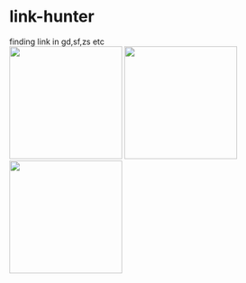 # link-hunter
 finding link in gd,sf,zs etc <br>
<img src="https://i.ibb.co/DGgLqST/Whats-App-Image-2021-03-10-at-11-08-34-PM-1.jpg" height="200">
<img src="https://i.ibb.co/DGgLqST/Whats-App-Image-2021-03-10-at-11-08-34-PM-2.jpg" height="200">
<img src="https://i.ibb.co/DGgLqST/Whats-App-Image-2021-03-10-at-11-08-34-PM-3.jpg" height="200">
